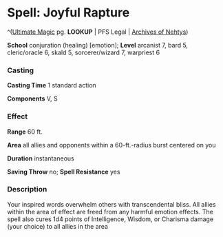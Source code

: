 # Spell: Joyful Rapture

^([Ultimate Magic][ss-joyful-rapture] pg. **LOOKUP** | PFS Legal | [Archives of Nehtys][sn-joyful-rapture])

**School** conjuration (healing) [emotion]; **Level** arcanist 7, bard 5, cleric/oracle 6, skald 5, sorcerer/wizard 7, warpriest 6

### Casting

**Casting Time** 1 standard action  

**Components** V, S

### Effect

**Range** 60 ft.  

**Area** all allies and opponents within a 60-ft.-radius burst centered on you  

**Duration** instantaneous  

**Saving Throw** no; **Spell Resistance** yes

### Description

Your inspired words overwhelm others with transcendental bliss. All allies within the area of effect are freed from any harmful emotion effects. The spell also cures 1d4 points of Intelligence, Wisdom, or Charisma damage (your choice) to all allies in the area

[ss-joyful-rapture]: http://paizo.com/pathfinderRPG/v57
[sn-joyful-rapture]: http://www.archivesofnethys.com/SpellDisplay.aspx?ItemName=Joyful%20Rapture